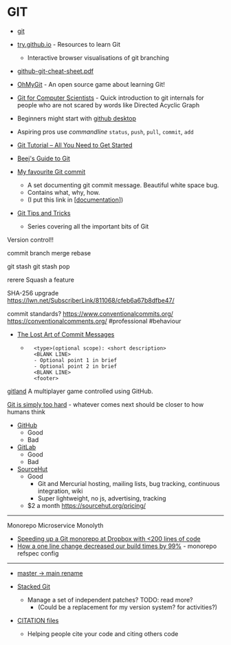 GIT
===

* [git](https://git-scm.com/)
* [try.github.io](https://try.github.io/) - Resources to learn Git
    * Interactive browser visualisations of git branching
* [github-git-cheat-sheet.pdf](https://training.github.com/downloads/github-git-cheat-sheet.pdf)
* [OhMyGit](https://ohmygit.org/) - An open source game about learning Git!
* [Git for Computer Scientists](https://eagain.net/articles/git-for-computer-scientists/) - Quick introduction to git internals for people who are not scared by words like Directed Acyclic Graph
* Beginners might start with [github desktop](https://desktop.github.com/)
* Aspiring pros use _commandline_ `status`, `push`, `pull`, `commit`, `add`

* [Git Tutorial – All You Need to Get Started](https://codesweetly.com/how-to-use-git)
* [Beej's Guide to Git](https://beej.us/guide/bggit/)

* [My favourite Git commit](https://dhwthompson.com/2019/my-favourite-git-commit)
    * A set documenting git commit message. Beautiful white space bug.
    * Contains what, why, how.
    * (I put this link in [[documentation]])

* [Git Tips and Tricks](https://blog.gitbutler.com/git-tips-and-tricks/)
    * Series covering all the important bits of Git

Version control!!

commit
branch
merge
rebase

git stash
git stash pop

rerere
Squash a feature

SHA-256 upgrade
https://lwn.net/SubscriberLink/811068/cfeb6a67b8dfbe47/

commit standards?
https://www.conventionalcommits.org/
https://conventionalcomments.org/ #professional #behaviour
* [The Lost Art of Commit Messages](https://www.seyhan.me/blog/post/lost-art-of-commit-messages)
    * ```
        <type>(optional scope): <short description>
        <BLANK LINE>
        - Optional point 1 in brief
        - Optional point 2 in brief
        <BLANK LINE>
        <footer>
      ```



[gitland](https://github.com/programical/gitland) A multiplayer game controlled using GitHub.

[Git is simply too hard](https://changelog.com/posts/git-is-simply-too-hard) - whatever comes next should be closer to how humans think

* [GitHub](https://github.com/)
    * Good
    * Bad
* [GitLab](https://gitlab.com/)
    * Good
    * Bad
* [SourceHut](https://sourcehut.org/)
    * Good
        * Git and Mercurial hosting, mailing lists, bug tracking, continuous integration, wiki
        * Super lightweight, no js, advertising, tracking
    * $2 a month https://sourcehut.org/pricing/



---

Monorepo
Microservice Monolyth

* [Speeding up a Git monorepo at Dropbox with <200 lines of code](https://dropbox.tech/application/speeding-up-a-git-monorepo-at-dropbox-with--200-lines-of-code)
* [How a one line change decreased our build times by 99%](https://medium.com/pinterest-engineering/how-a-one-line-change-decreased-our-build-times-by-99-b98453265370) - monorepo refspec config


---

* [master -> main rename](https://mooseyanon.medium.com/github-f-ck-your-name-change-de599033bbbe)


* [Stacked Git](https://stacked-git.github.io/)
    * Manage a set of independent patches? TODO: read more?
        * (Could be a replacement for my version system? for activities?)


* [CITATION files](https://docs.github.com/en/repositories/managing-your-repositorys-settings-and-features/customizing-your-repository/about-citation-files)
    * Helping people cite your code and citing others code


[//begin]: # "Autogenerated link references for markdown compatibility"
[documentation]: documentation.md "Documentation"
[//end]: # "Autogenerated link references"